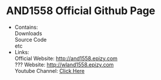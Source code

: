 # AND1558 Official Github Page
- Contains:\
Downloads\
Source Code\
etc
- Links:\
Official Website: http://and1558.epizy.com \
??? Website: http://wland1558.epizy.com \
Youtube Channel: <a href="https:\\youtube.com\@and1558.">Click Here</a>
